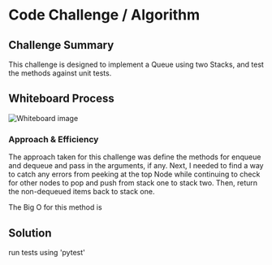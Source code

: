 # Code Challenge / Algorithm

## Challenge Summary

This challenge is designed to implement a Queue using two Stacks, and test the methods against unit tests.

## Whiteboard Process

![Whiteboard image](./)

### Approach & Efficiency

The approach taken for this challenge was define the methods for enqueue and dequeue and pass in the arguments, if any. Next, I needed to find a way to catch any errors from peeking at the top Node while continuing to check for other nodes to pop and push from stack one to stack two. Then, return the non-dequeued items back to stack one.

The Big O for this method is

## Solution

run tests using 'pytest'
